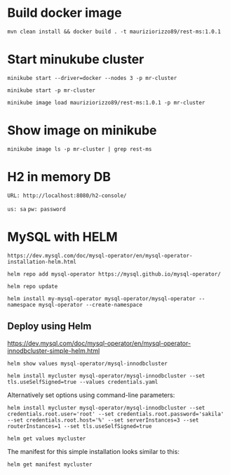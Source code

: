 # Build docker image

``mvn clean install && docker build . -t mauriziorizzo89/rest-ms:1.0.1``

# Start minukube cluster 

``minikube start --driver=docker --nodes 3 -p mr-cluster``

``minikube start -p mr-cluster``

``minikube image load mauriziorizzo89/rest-ms:1.0.1 -p mr-cluster``

# Show image on minikube

``minikube image ls -p mr-cluster | grep rest-ms``

# H2 in memory DB

``URL: http://localhost:8080/h2-console/``

``us: sa``
``pw: password``

# MySQL with HELM

``https://dev.mysql.com/doc/mysql-operator/en/mysql-operator-installation-helm.html``

``helm repo add mysql-operator https://mysql.github.io/mysql-operator/``

``helm repo update``

``helm install my-mysql-operator mysql-operator/mysql-operator --namespace mysql-operator --create-namespace``


##  Deploy using Helm

https://dev.mysql.com/doc/mysql-operator/en/mysql-operator-innodbcluster-simple-helm.html

``helm show values mysql-operator/mysql-innodbcluster``

``helm install mycluster mysql-operator/mysql-innodbcluster --set tls.useSelfSigned=true --values credentials.yaml``

Alternatively set options using command-line parameters:

``helm install mycluster mysql-operator/mysql-innodbcluster --set credentials.root.user='root' --set credentials.root.password='sakila' --set credentials.root.host='%' --set serverInstances=3 --set routerInstances=1 --set tls.useSelfSigned=true``

``helm get values mycluster``

The manifest for this simple installation looks similar to this:

``helm get manifest mycluster``